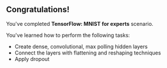 ## Congratulations!

You've completed **TensorFlow: MNIST for experts** scenario.

You've learned how to perform the following tasks:
* Create dense, convolutional, max polling hidden layers
* Connect the layers with flattening and reshaping techniques
* Apply dropout
